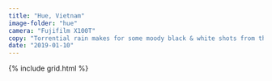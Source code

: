 ```yaml
---
title: "Hue, Vietnam"
image-folder: "hue"
camera: "Fujifilm X100T"
copy: "Torrential rain makes for some moody black & white shots from the former imperial capital."
date: "2019-01-10"
---
```


{% include grid.html %}